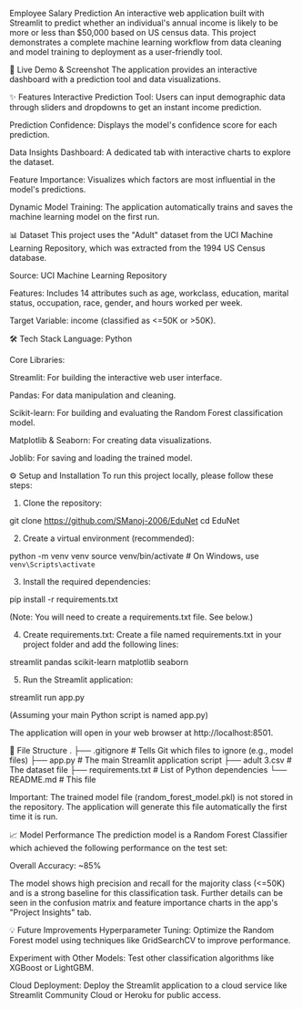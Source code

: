 Employee Salary Prediction
An interactive web application built with Streamlit to predict whether an individual's annual income is likely to be more or less than $50,000 based on US census data. This project demonstrates a complete machine learning workflow from data cleaning and model training to deployment as a user-friendly tool.

🚀 Live Demo & Screenshot
The application provides an interactive dashboard with a prediction tool and data visualizations.

✨ Features
Interactive Prediction Tool: Users can input demographic data through sliders and dropdowns to get an instant income prediction.

Prediction Confidence: Displays the model's confidence score for each prediction.

Data Insights Dashboard: A dedicated tab with interactive charts to explore the dataset.

Feature Importance: Visualizes which factors are most influential in the model's predictions.

Dynamic Model Training: The application automatically trains and saves the machine learning model on the first run.

📊 Dataset
This project uses the "Adult" dataset from the UCI Machine Learning Repository, which was extracted from the 1994 US Census database.

Source: UCI Machine Learning Repository

Features: Includes 14 attributes such as age, workclass, education, marital status, occupation, race, gender, and hours worked per week.

Target Variable: income (classified as <=50K or >50K).

🛠️ Tech Stack
Language: Python

Core Libraries:

Streamlit: For building the interactive web user interface.

Pandas: For data manipulation and cleaning.

Scikit-learn: For building and evaluating the Random Forest classification model.

Matplotlib & Seaborn: For creating data visualizations.

Joblib: For saving and loading the trained model.

⚙️ Setup and Installation
To run this project locally, please follow these steps:

1. Clone the repository:

git clone https://github.com/SManoj-2006/EduNet
cd EduNet

2. Create a virtual environment (recommended):

python -m venv venv
source venv/bin/activate  # On Windows, use `venv\Scripts\activate`

3. Install the required dependencies:

pip install -r requirements.txt

(Note: You will need to create a requirements.txt file. See below.)

4. Create requirements.txt:
Create a file named requirements.txt in your project folder and add the following lines:

streamlit
pandas
scikit-learn
matplotlib
seaborn

5. Run the Streamlit application:

streamlit run app.py

(Assuming your main Python script is named app.py)

The application will open in your web browser at http://localhost:8501.

📂 File Structure
.
├── .gitignore          # Tells Git which files to ignore (e.g., model files)
├── app.py              # The main Streamlit application script
├── adult 3.csv         # The dataset file
├── requirements.txt    # List of Python dependencies
└── README.md           # This file

Important: The trained model file (random_forest_model.pkl) is not stored in the repository. The application will generate this file automatically the first time it is run.

📈 Model Performance
The prediction model is a Random Forest Classifier which achieved the following performance on the test set:

Overall Accuracy: ~85%

The model shows high precision and recall for the majority class (<=50K) and is a strong baseline for this classification task. Further details can be seen in the confusion matrix and feature importance charts in the app's "Project Insights" tab.

💡 Future Improvements
Hyperparameter Tuning: Optimize the Random Forest model using techniques like GridSearchCV to improve performance.

Experiment with Other Models: Test other classification algorithms like XGBoost or LightGBM.

Cloud Deployment: Deploy the Streamlit application to a cloud service like Streamlit Community Cloud or Heroku for public access.
